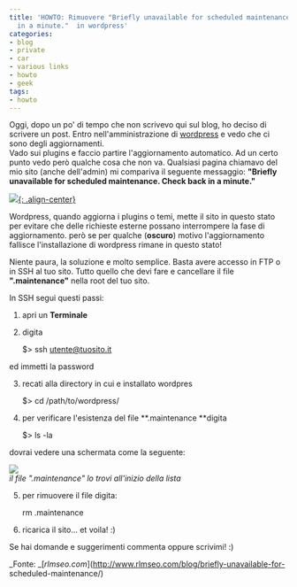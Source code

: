 ```yaml
---
title: 'HOWTO: Rimuovere "Briefly unavailable for scheduled maintenance. Check back
  in a minute."  in wordpress'
categories:
- blog
- private
- car
- various links
- howto
- geek
tags:
- howto
---
```

Oggi, dopo un po' di tempo che non scrivevo qui sul blog, ho deciso di
scrivere un post. Entro nell'amministrazione di
[wordpress](http://wordpress.org) e vedo che ci sono degli aggiornamenti.  
Vado sui plugins e faccio partire l'aggiornamento automatico. Ad un certo
punto vedo però qualche cosa che non va. Qualsiasi pagina chiamavo del mio
sito (anche dell'admin) mi compariva il seguente messaggio: **"Briefly
unavailable for scheduled maintenance. Check back in a minute."**

[![]({{site.url}}/images/maintenance.png){: .align-center}]({{site.url}}/images/maintenance.png
)

  
Wordpress, quando aggiorna i plugins o temi, mette il sito in questo stato per
evitare che delle richieste esterne possano interrompere la fase di
aggiornamento. però se per qualche (**oscuro**) motivo l'aggiornamento
fallisce l'installazione di wordpress rimane in questo stato!

Niente paura, la soluzione e molto semplice. Basta avere accesso in FTP o in
SSH al tuo sito. Tutto quello che devi fare e cancellare il file
**".maintenance"** nella root del tuo sito.

In SSH segui questi passi:

  1. apri un **Terminale**
  2. digita 
    
        $> ssh utente@tuosito.it

  
ed immetti la password

  3. recati alla directory in cui e installato wordpres 
    
        $> cd /path/to/wordpress/

  

  4. per verificare l'esistenza del file **.maintenance **digita 
    
        $> ls -la

  
dovrai vedere una schermata come la seguente:

[![]({{site.url}}/images/maintenance-console.png)  
]({{site.url}}/images/maintenance-console.png)_il file ".maintenance" lo trovi
all'inizio della lista_

  

  5. per rimuovere il file digita: 
    
        rm .maintenance

  

  6. ricarica il sito... et voila! :)
  

  
Se hai domande e suggerimenti commenta oppure scrivimi! :)

_Fonte: _[_rlmseo.com_](http://www.rlmseo.com/blog/briefly-unavailable-for-
scheduled-maintenance/)

